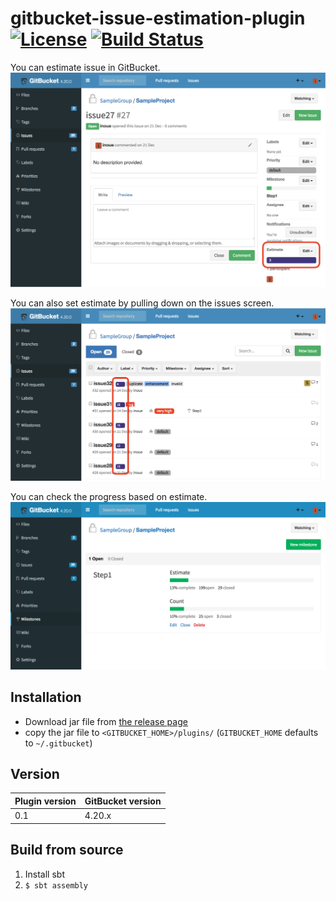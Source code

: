 # gitbucket-issue-estimation-plugin  [![License](https://img.shields.io/badge/License-Apache%202.0-blue.svg)](https://opensource.org/licenses/Apache-2.0) [![Build Status](https://travis-ci.org/Takumon/gitbucket-issue-estimation-plugin.svg?branch=master)](https://travis-ci.org/Takumon/gitbucket-issue-estimation-plugin)

You can estimate issue in GitBucket.
![Screenshot](images/issue.png)

You can also set estimate by pulling down on the issues screen.
![Screenshot](images/issues.png)

You can check the progress based on estimate.
![Screenshot](images/milestones.png)


## Installation

* Download jar file from [the release page](https://github.com/Takumon/gitbucket-issue-estimation-plugin/releases)
* copy the jar file to `<GITBUCKET_HOME>/plugins/`  (`GITBUCKET_HOME` defaults to `~/.gitbucket`)

## Version

Plugin version|GitBucket version
:---|:---
0.1|4.20.x

## Build from source

1. Install sbt
1. `$ sbt assembly`
